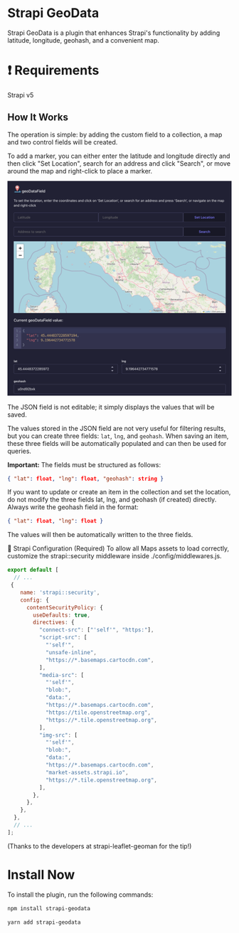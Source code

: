 
# Strapi GeoData

Strapi GeoData is a plugin that enhances Strapi's functionality by adding latitude, longitude, geohash, and a convenient map.

# ❗ Requirements
Strapi v5

## How It Works

The operation is simple: by adding the custom field to a collection, a map and two control fields will be created.

To add a marker, you can either enter the latitude and longitude directly and then click "Set Location", search for an address and click "Search", or move around the map and right-click to place a marker.

![Admin Image](./assets/field.png)

The JSON field is not editable; it simply displays the values that will be saved.

The values stored in the JSON field are not very useful for filtering results, but you can create three fields: `lat`, `lng`, and `geohash`. When saving an item, these three fields will be automatically populated and can then be used for queries.

**Important:** The fields must be structured as follows:

```json
{ "lat": float, "lng": float, "geohash": string }
```

If you want to update or create an item in the collection and set the location, do not modify the three fields lat, lng, and geohash (if created) directly. Always write the geohash field in the format:

```json
{ "lat": float, "lng": float }
```

The values will then be automatically written to the three fields.

🚀 Strapi Configuration (Required)
To allow all Maps assets to load correctly, customize the strapi::security middleware inside ./config/middlewares.js.

```javascript
export default [
  // ...
 {
    name: 'strapi::security',
    config: {
      contentSecurityPolicy: {
        useDefaults: true,
        directives: {
          "connect-src": ["'self'", "https:"],
          "script-src": [
            "'self'",
            "unsafe-inline",
            "https://*.basemaps.cartocdn.com",
          ],
          "media-src": [
            "'self'",
            "blob:",
            "data:",
            "https://*.basemaps.cartocdn.com",
            "https://tile.openstreetmap.org",
            "https://*.tile.openstreetmap.org",
          ],
          "img-src": [
            "'self'",
            "blob:",
            "data:",
            "https://*.basemaps.cartocdn.com",
            "market-assets.strapi.io",
            "https://*.tile.openstreetmap.org",
          ],
        },
      },
    },
  },  
  // ...
];
```
(Thanks to the developers at strapi-leaflet-geoman for the tip!)

# Install Now
To install the plugin, run the following commands:

```bash
npm install strapi-geodata
```

```bash
yarn add strapi-geodata
```

